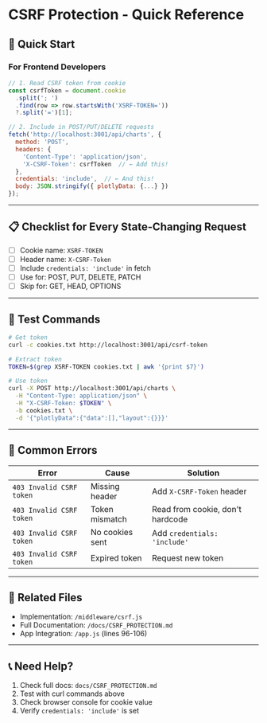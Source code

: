 # CSRF Protection - Quick Reference

## 🚀 Quick Start

### For Frontend Developers

```javascript
// 1. Read CSRF token from cookie
const csrfToken = document.cookie
  .split('; ')
  .find(row => row.startsWith('XSRF-TOKEN='))
  ?.split('=')[1];

// 2. Include in POST/PUT/DELETE requests
fetch('http://localhost:3001/api/charts', {
  method: 'POST',
  headers: {
    'Content-Type': 'application/json',
    'X-CSRF-Token': csrfToken  // ← Add this!
  },
  credentials: 'include',  // ← And this!
  body: JSON.stringify({ plotlyData: {...} })
});
```

---

## 📋 Checklist for Every State-Changing Request

- [ ] Cookie name: `XSRF-TOKEN`
- [ ] Header name: `X-CSRF-Token`
- [ ] Include `credentials: 'include'` in fetch
- [ ] Use for: POST, PUT, DELETE, PATCH
- [ ] Skip for: GET, HEAD, OPTIONS

---

## 🧪 Test Commands

```bash
# Get token
curl -c cookies.txt http://localhost:3001/api/csrf-token

# Extract token
TOKEN=$(grep XSRF-TOKEN cookies.txt | awk '{print $7}')

# Use token
curl -X POST http://localhost:3001/api/charts \
  -H "Content-Type: application/json" \
  -H "X-CSRF-Token: $TOKEN" \
  -b cookies.txt \
  -d '{"plotlyData":{"data":[],"layout":{}}}'
```

---

## 🐛 Common Errors

| Error | Cause | Solution |
|-------|-------|----------|
| `403 Invalid CSRF token` | Missing header | Add `X-CSRF-Token` header |
| `403 Invalid CSRF token` | Token mismatch | Read from cookie, don't hardcode |
| `403 Invalid CSRF token` | No cookies sent | Add `credentials: 'include'` |
| `403 Invalid CSRF token` | Expired token | Request new token |

---

## 🔗 Related Files

- Implementation: `/middleware/csrf.js`
- Full Documentation: `/docs/CSRF_PROTECTION.md`
- App Integration: `/app.js` (lines 96-106)

---

## 📞 Need Help?

1. Check full docs: `docs/CSRF_PROTECTION.md`
2. Test with curl commands above
3. Check browser console for cookie value
4. Verify `credentials: 'include'` is set